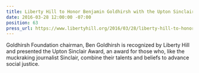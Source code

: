 ```yaml
---
title: Liberty Hill to Honor Benjamin Goldhirsh with the Upton Sinclair Award
date: 2016-03-28 12:00:00 -07:00
position: 63
press_url: https://www.libertyhill.org/2016/03/28/liberty-hill-to-honor-benjamin-goldhirsh-with-the-upton-sinclair-award
---
```


Goldhirsh Foundation chairman, Ben Goldhirsh is recognized by Liberty Hill and presented the Upton Sinclair Award, an award for those who, like the muckraking journalist Sinclair, combine their talents and beliefs to advance social justice.
